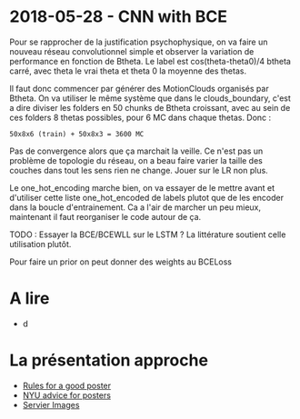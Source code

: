# 2018-05-28 - CNN with BCE
Pour se rapprocher de la justification psychophysique, on va faire un nouveau réseau convolutionnel simple et observer la variation de performance en fonction de Btheta.
Le label est cos(theta-theta0)/4 btheta carré, avec theta le vrai theta et theta 0 la moyenne des thetas.

Il faut donc commencer par générer des MotionClouds organisés par Btheta. On va utiliser le même système que dans le clouds_boundary, c'est a dire diviser les folders en 50 chunks de Btheta croissant, avec au sein de ces folders 8 thetas possibles, pour 6 MC dans chaque thetas. Donc :

    50x8x6 (train) + 50x8x3 = 3600 MC

Pas de convergence alors que ça marchait la veille. Ce n'est pas un problème de topologie du réseau, on a beau faire varier la taille des couches dans tout les sens rien ne change. Jouer sur le LR non plus.

Le one_hot_encoding marche bien, on va essayer de le mettre avant et d'utiliser cette liste one_hot_encoded de labels plutot que de les encoder dans la boucle d'entrainement. Ca a l'air de marcher un peu mieux, maintenant il faut reorganiser le code autour de ça.

TODO : Essayer la BCE/BCEWLL sur le LSTM ? La littérature soutient celle utilisation plutôt.

Pour faire un prior on peut donner des weights au BCELoss
# A lire

* d

# La présentation approche
* [Rules for a good poster](https://www.ncbi.nlm.nih.gov/pmc/articles/PMC1876493/)
* [NYU advice for posters](http://www.personal.psu.edu/drs18/postershow/)
* [Servier Images](https://smart.servier.com/)
